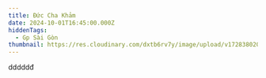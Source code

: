 ```yaml
---
title: Đức Cha Khảm
date: 2024-10-01T16:45:00.000Z
hiddenTags:
  - Gp Sài Gòn
thumbnail: https://res.cloudinary.com/dxtb6rv7y/image/upload/v1728380209/14_iopww7.png
---
```

dddddđ
